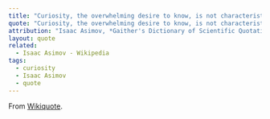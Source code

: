 ```yaml
---
title: "Curiosity, the overwhelming desire to know, is not characteristic of dead matter..."
quote: "Curiosity, the overwhelming desire to know, is not characteristic of dead matter. Nor does it seem to be characteristic of some forms of living organism, which, for that very reason, we can scarcely bring ourselves to consider alive."
attribution: "Isaac Asimov, *Gaither's Dictionary of Scientific Quotations*"
layout: quote
related:
  - Isaac Asimov - Wikipedia
tags:
  - curiosity
  - Isaac Asimov
  - quote
---
```

From [Wikiquote](https://en.wikiquote.org/wiki/Curiosity).
